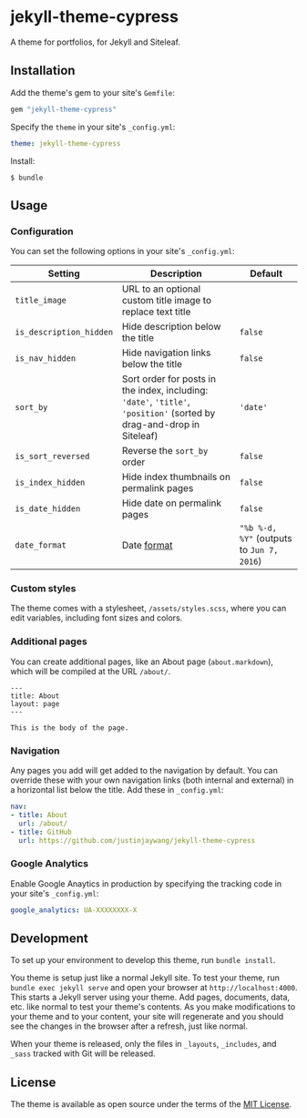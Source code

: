 # jekyll-theme-cypress

A theme for portfolios, for Jekyll and Siteleaf.

## Installation

Add the theme's gem to your site's `Gemfile`:

```ruby
gem "jekyll-theme-cypress"
```

Specify the `theme` in your site's `_config.yml`:

```yaml
theme: jekyll-theme-cypress
```

Install:

```
$ bundle
```

## Usage

### Configuration

You can set the following options in your site's `_config.yml`:

Setting | Description | Default
--- | --- | ---
`title_image` | URL to an optional custom title image to replace text title |
`is_description_hidden` | Hide description below the title | `false`
`is_nav_hidden` | Hide navigation links below the title | `false`
`sort_by` | Sort order for posts in the index, including: `'date'`, `'title'`, `'position'` (sorted by drag-and-drop in Siteleaf) | `'date'` 
`is_sort_reversed` | Reverse the `sort_by` order | `false`
`is_index_hidden` | Hide index thumbnails on permalink pages | `false`
`is_date_hidden` | Hide date on permalink pages | `false`
`date_format` | Date [format](https://shopify.github.io/liquid/filters/date/) | `"%b %-d, %Y"` (outputs to `Jun 7, 2016`)

### Custom styles

The theme comes with a stylesheet, `/assets/styles.scss`, where you can edit variables, including font sizes and colors.

### Additional pages

You can create additional pages, like an About page (`about.markdown`), which will be compiled at the URL `/about/`.

```
---
title: About
layout: page
---

This is the body of the page.
```

### Navigation

Any pages you add will get added to the navigation by default. You can override these with your own navigation links (both internal and external) in a horizontal list below the title. Add these in `_config.yml`:

```yaml
nav:
- title: About
  url: /about/
- title: GitHub
  url: https://github.com/justinjaywang/jekyll-theme-cypress
```

### Google Analytics

Enable Google Anaytics in production by specifying the tracking code in your site's `_config.yml`:

```yaml
google_analytics: UA-XXXXXXXX-X
```

## Development

To set up your environment to develop this theme, run `bundle install`.

You theme is setup just like a normal Jekyll site. To test your theme, run `bundle exec jekyll serve` and open your browser at `http://localhost:4000`. This starts a Jekyll server using your theme. Add pages, documents, data, etc. like normal to test your theme's contents. As you make modifications to your theme and to your content, your site will regenerate and you should see the changes in the browser after a refresh, just like normal.

When your theme is released, only the files in `_layouts`, `_includes`, and `_sass` tracked with Git will be released.

## License

The theme is available as open source under the terms of the [MIT License](http://opensource.org/licenses/MIT).
